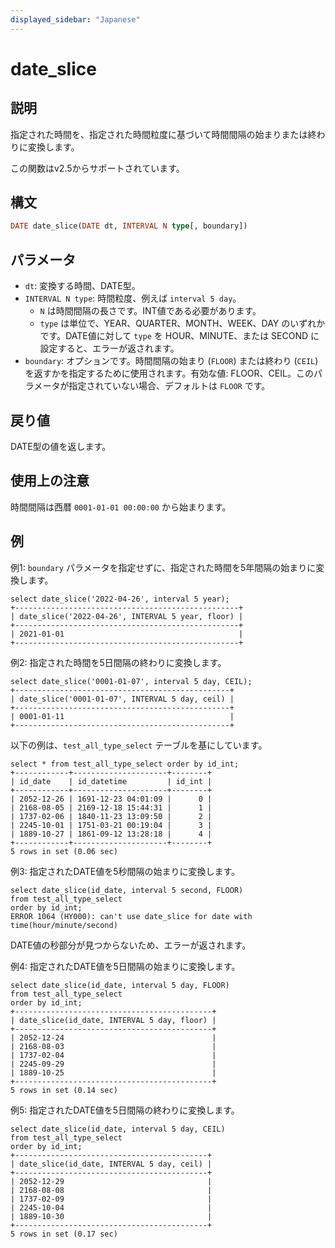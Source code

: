 ```yaml
---
displayed_sidebar: "Japanese"
---
```


# date_slice

## 説明

指定された時間を、指定された時間粒度に基づいて時間間隔の始まりまたは終わりに変換します。

この関数はv2.5からサポートされています。

## 構文

```Haskell
DATE date_slice(DATE dt, INTERVAL N type[, boundary])
```

## パラメータ

- `dt`: 変換する時間、DATE型。
- `INTERVAL N type`: 時間粒度、例えば `interval 5 day`。
  - `N` は時間間隔の長さです。INT値である必要があります。
  - `type` は単位で、YEAR、QUARTER、MONTH、WEEK、DAY のいずれかです。DATE値に対して `type` を HOUR、MINUTE、または SECOND に設定すると、エラーが返されます。
- `boundary`: オプションです。時間間隔の始まり (`FLOOR`) または終わり (`CEIL`) を返すかを指定するために使用されます。有効な値: FLOOR、CEIL。このパラメータが指定されていない場合、デフォルトは `FLOOR` です。

## 戻り値

DATE型の値を返します。

## 使用上の注意

時間間隔は西暦 `0001-01-01 00:00:00` から始まります。

## 例

例1: `boundary` パラメータを指定せずに、指定された時間を5年間隔の始まりに変換します。

```Plaintext
select date_slice('2022-04-26', interval 5 year);
+--------------------------------------------------+
| date_slice('2022-04-26', INTERVAL 5 year, floor) |
+--------------------------------------------------+
| 2021-01-01                                       |
+--------------------------------------------------+
```

例2: 指定された時間を5日間隔の終わりに変換します。

```Plaintext
select date_slice('0001-01-07', interval 5 day, CEIL);
+------------------------------------------------+
| date_slice('0001-01-07', INTERVAL 5 day, ceil) |
+------------------------------------------------+
| 0001-01-11                                     |
+------------------------------------------------+
```

以下の例は、`test_all_type_select` テーブルを基にしています。

```Plaintext
select * from test_all_type_select order by id_int;
+------------+---------------------+--------+
| id_date    | id_datetime         | id_int |
+------------+---------------------+--------+
| 2052-12-26 | 1691-12-23 04:01:09 |      0 |
| 2168-08-05 | 2169-12-18 15:44:31 |      1 |
| 1737-02-06 | 1840-11-23 13:09:50 |      2 |
| 2245-10-01 | 1751-03-21 00:19:04 |      3 |
| 1889-10-27 | 1861-09-12 13:28:18 |      4 |
+------------+---------------------+--------+
5 rows in set (0.06 sec)
```

例3: 指定されたDATE値を5秒間隔の始まりに変換します。

```Plaintext
select date_slice(id_date, interval 5 second, FLOOR)
from test_all_type_select
order by id_int;
ERROR 1064 (HY000): can't use date_slice for date with time(hour/minute/second)
```

DATE値の秒部分が見つからないため、エラーが返されます。

例4: 指定されたDATE値を5日間隔の始まりに変換します。

```Plaintext
select date_slice(id_date, interval 5 day, FLOOR)
from test_all_type_select
order by id_int;
+--------------------------------------------+
| date_slice(id_date, INTERVAL 5 day, floor) |
+--------------------------------------------+
| 2052-12-24                                 |
| 2168-08-03                                 |
| 1737-02-04                                 |
| 2245-09-29                                 |
| 1889-10-25                                 |
+--------------------------------------------+
5 rows in set (0.14 sec)
```

例5: 指定されたDATE値を5日間隔の終わりに変換します。

```Plaintext
select date_slice(id_date, interval 5 day, CEIL)
from test_all_type_select
order by id_int;
+-------------------------------------------+
| date_slice(id_date, INTERVAL 5 day, ceil) |
+-------------------------------------------+
| 2052-12-29                                |
| 2168-08-08                                |
| 1737-02-09                                |
| 2245-10-04                                |
| 1889-10-30                                |
+-------------------------------------------+
5 rows in set (0.17 sec)
```
